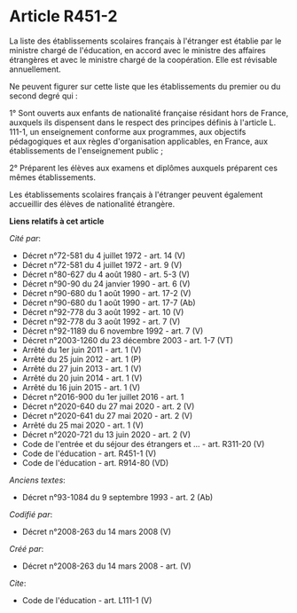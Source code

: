 # Article R451-2

La liste des établissements scolaires français à l'étranger est établie par le ministre chargé de l'éducation, en accord avec
le ministre des affaires étrangères et avec le ministre chargé de la coopération. Elle est révisable annuellement. 

Ne peuvent figurer sur cette liste que les établissements du premier ou du second degré qui : 

1° Sont ouverts aux enfants de nationalité française résidant hors de France, auxquels ils dispensent dans le respect des
principes définis à l'article L. 111-1, un enseignement conforme aux programmes, aux objectifs pédagogiques et aux règles
d'organisation applicables, en France, aux établissements de l'enseignement public ; 

2° Préparent les élèves aux examens et diplômes auxquels préparent ces mêmes établissements. 

Les établissements scolaires français à l'étranger peuvent également accueillir des élèves de nationalité étrangère.

**Liens relatifs à cet article**

_Cité par_:

  - Décret n°72-581 du 4 juillet 1972 - art. 14 (V)
  - Décret n°72-581 du 4 juillet 1972 - art. 9 (V)
  - Décret n°80-627 du 4 août 1980 - art. 5-3 (V)
  - Décret n°90-90 du 24 janvier 1990 - art. 6 (V)
  - Décret n°90-680 du 1 août 1990 - art. 17-2 (V)
  - Décret n°90-680 du 1 août 1990 - art. 17-7 (Ab)
  - Décret n°92-778 du 3 août 1992 - art. 10 (V)
  - Décret n°92-778 du 3 août 1992 - art. 7 (V)
  - Décret n°92-1189 du 6 novembre 1992 - art. 7 (V)
  - Décret n°2003-1260 du 23 décembre 2003 - art. 1-7 (VT)
  - Arrêté du 1er juin 2011 - art. 1 (V)
  - Arrêté du 25 juin 2012 - art. 1 (P)
  - Arrêté du 27 juin 2013 - art. 1 (V)
  - Arrêté du 20 juin 2014 - art. 1 (V)
  - Arrêté du 16 juin 2015 - art. 1 (V)
  - Décret n°2016-900 du 1er juillet 2016 - art. 1
  - Décret n°2020-640 du 27 mai 2020 - art. 2 (V)
  - Décret n°2020-641 du 27 mai 2020 - art. 2 (V)
  - Arrêté du 25 mai 2020 - art. 1 (V)
  - Décret n°2020-721 du 13 juin 2020 - art. 2 (V)
  - Code de l'entrée et du séjour des étrangers et ... - art. R311-20 (V)
  - Code de l'éducation - art. R451-1 (V)
  - Code de l'éducation - art. R914-80 (VD)

_Anciens textes_:

  - Décret n°93-1084 du 9 septembre 1993 - art. 2 (Ab)

_Codifié par_:

  - Décret n°2008-263 du 14 mars 2008 (V)

_Créé par_:

  - Décret n°2008-263 du 14 mars 2008 - art. (V)

_Cite_:

  - Code de l'éducation - art. L111-1 (V)
